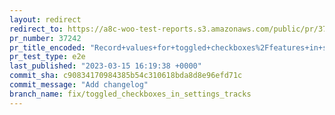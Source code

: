 ```yaml
---
layout: redirect
redirect_to: https://a8c-woo-test-reports.s3.amazonaws.com/public/pr/37242/e2e/index.html
pr_number: 37242
pr_title_encoded: "Record+values+for+toggled+checkboxes%2Ffeatures+in+settings"
pr_test_type: e2e
last_published: "2023-03-15 16:19:38 +0000"
commit_sha: c90834170984385b54c310618bda8d8e96efd71c
commit_message: "Add changelog"
branch_name: fix/toggled_checkboxes_in_settings_tracks
---
```

